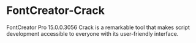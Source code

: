 # FontCreator-Crack
FontCreator Pro 15.0.0.3056 Crack is a remarkable tool that makes script development accessible to everyone with its user-friendly interface.

